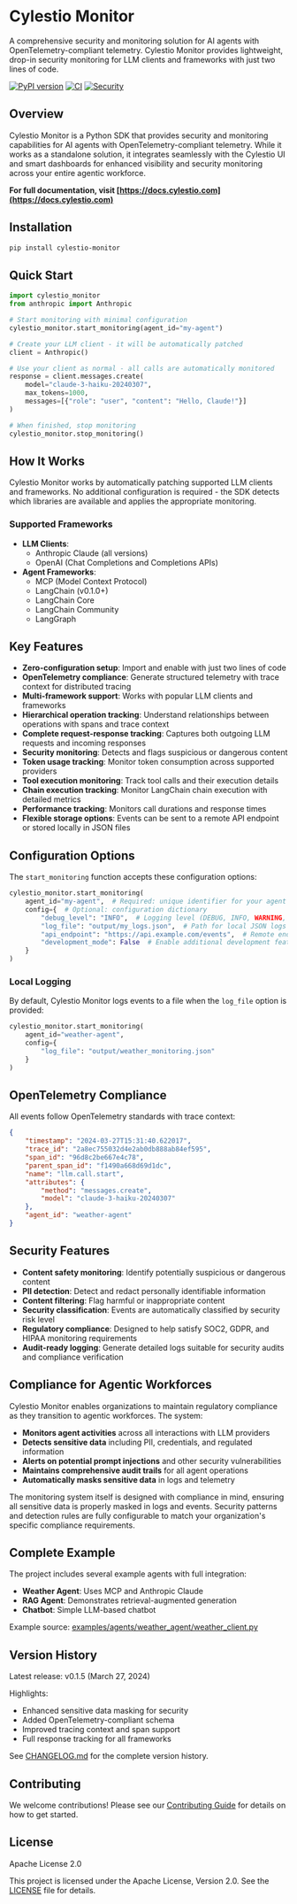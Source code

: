 # Cylestio Monitor

A comprehensive security and monitoring solution for AI agents with OpenTelemetry-compliant telemetry. Cylestio Monitor provides lightweight, drop-in security monitoring for LLM clients and frameworks with just two lines of code.

[![PyPI version](https://badge.fury.io/py/cylestio-monitor.svg)](https://badge.fury.io/py/cylestio-monitor)
[![CI](https://github.com/cylestio/cylestio-monitor/actions/workflows/ci.yml/badge.svg)](https://github.com/cylestio/cylestio-monitor/actions/workflows/ci.yml)
[![Security](https://github.com/cylestio/cylestio-monitor/actions/workflows/security.yml/badge.svg)](https://github.com/cylestio/cylestio-monitor/actions/workflows/security.yml)

## Overview

Cylestio Monitor is a Python SDK that provides security and monitoring capabilities for AI agents with OpenTelemetry-compliant telemetry. While it works as a standalone solution, it integrates seamlessly with the Cylestio UI and smart dashboards for enhanced visibility and security monitoring across your entire agentic workforce.

**For full documentation, visit [https://docs.cylestio.com](https://docs.cylestio.com)**

## Installation

```bash
pip install cylestio-monitor
```

## Quick Start

```python
import cylestio_monitor
from anthropic import Anthropic

# Start monitoring with minimal configuration
cylestio_monitor.start_monitoring(agent_id="my-agent")

# Create your LLM client - it will be automatically patched
client = Anthropic()

# Use your client as normal - all calls are automatically monitored
response = client.messages.create(
    model="claude-3-haiku-20240307",
    max_tokens=1000,
    messages=[{"role": "user", "content": "Hello, Claude!"}]
)

# When finished, stop monitoring
cylestio_monitor.stop_monitoring()
```

## How It Works

Cylestio Monitor works by automatically patching supported LLM clients and frameworks. No additional configuration is required - the SDK detects which libraries are available and applies the appropriate monitoring.

### Supported Frameworks

- **LLM Clients**:
  - Anthropic Claude (all versions)
  - OpenAI (Chat Completions and Completions APIs)
- **Agent Frameworks**:
  - MCP (Model Context Protocol)
  - LangChain (v0.1.0+)
  - LangChain Core
  - LangChain Community
  - LangGraph

## Key Features

- **Zero-configuration setup**: Import and enable with just two lines of code
- **OpenTelemetry compliance**: Generate structured telemetry with trace context for distributed tracing
- **Multi-framework support**: Works with popular LLM clients and frameworks
- **Hierarchical operation tracking**: Understand relationships between operations with spans and trace context
- **Complete request-response tracking**: Captures both outgoing LLM requests and incoming responses
- **Security monitoring**: Detects and flags suspicious or dangerous content
- **Token usage tracking**: Monitor token consumption across supported providers
- **Tool execution monitoring**: Track tool calls and their execution details
- **Chain execution tracking**: Monitor LangChain chain execution with detailed metrics
- **Performance tracking**: Monitors call durations and response times
- **Flexible storage options**: Events can be sent to a remote API endpoint or stored locally in JSON files

## Configuration Options

The `start_monitoring` function accepts these configuration options:

```python
cylestio_monitor.start_monitoring(
    agent_id="my-agent",  # Required: unique identifier for your agent
    config={  # Optional: configuration dictionary
        "debug_level": "INFO",  # Logging level (DEBUG, INFO, WARNING, ERROR)
        "log_file": "output/my_logs.json",  # Path for local JSON logs
        "api_endpoint": "https://api.example.com/events",  # Remote endpoint
        "development_mode": False  # Enable additional development features
    }
)
```

### Local Logging

By default, Cylestio Monitor logs events to a file when the `log_file` option is provided:

```python
cylestio_monitor.start_monitoring(
    agent_id="weather-agent",
    config={
        "log_file": "output/weather_monitoring.json"
    }
)
```

## OpenTelemetry Compliance

All events follow OpenTelemetry standards with trace context:

```json
{
    "timestamp": "2024-03-27T15:31:40.622017",
    "trace_id": "2a8ec755032d4e2ab0db888ab84ef595",
    "span_id": "96d8c2be667e4c78",
    "parent_span_id": "f1490a668d69d1dc",
    "name": "llm.call.start",
    "attributes": {
        "method": "messages.create",
        "model": "claude-3-haiku-20240307"
    },
    "agent_id": "weather-agent"
}
```

## Security Features

- **Content safety monitoring**: Identify potentially suspicious or dangerous content
- **PII detection**: Detect and redact personally identifiable information
- **Content filtering**: Flag harmful or inappropriate content
- **Security classification**: Events are automatically classified by security risk level
- **Regulatory compliance**: Designed to help satisfy SOC2, GDPR, and HIPAA monitoring requirements
- **Audit-ready logging**: Generate detailed logs suitable for security audits and compliance verification

## Compliance for Agentic Workforces

Cylestio Monitor enables organizations to maintain regulatory compliance as they transition to agentic workforces. The system:

- **Monitors agent activities** across all interactions with LLM providers
- **Detects sensitive data** including PII, credentials, and regulated information
- **Alerts on potential prompt injections** and other security vulnerabilities
- **Maintains comprehensive audit trails** for all agent operations
- **Automatically masks sensitive data** in logs and telemetry

The monitoring system itself is designed with compliance in mind, ensuring all sensitive data is properly masked in logs and events. Security patterns and detection rules are fully configurable to match your organization's specific compliance requirements.

## Complete Example

The project includes several example agents with full integration:

- **Weather Agent**: Uses MCP and Anthropic Claude
- **RAG Agent**: Demonstrates retrieval-augmented generation
- **Chatbot**: Simple LLM-based chatbot

Example source: [examples/agents/weather_agent/weather_client.py](examples/agents/weather_agent/weather_client.py)

## Version History

Latest release: v0.1.5 (March 27, 2024)

Highlights:
- Enhanced sensitive data masking for security
- Added OpenTelemetry-compliant schema
- Improved tracing context and span support
- Full response tracking for all frameworks

See [CHANGELOG.md](CHANGELOG.md) for the complete version history.

## Contributing

We welcome contributions! Please see our [Contributing Guide](CONTRIBUTING.md) for details on how to get started.

## License

Apache License 2.0

This project is licensed under the Apache License, Version 2.0. See the [LICENSE](LICENSE) file for details.
